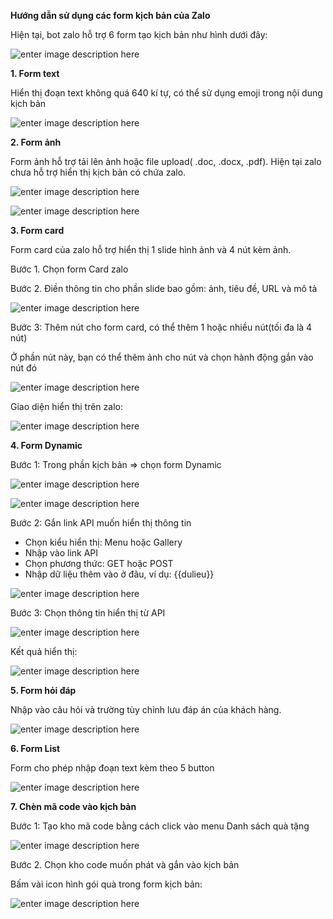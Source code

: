 **Hướng dẫn sử dụng các form kịch bản của Zalo**

Hiện tại, bot zalo hỗ trợ 6 form tạo kịch bản như hình dưới đây:

![enter image description here](https://static8.muarecdn.com/original/muare/images/2020/10/20/5762529_screenshot-19.jpg)

**1. Form text**

Hiển thị đoạn text không quá 640 kí tự, có thể sử dụng emoji trong nội dung kịch bản

![enter image description here](https://static8.muarecdn.com/original/muare/images/2020/10/20/5762536_screenshot-20.jpg)

**2. Form ảnh**

Form ảnh hỗ trợ tải lên ảnh hoặc file upload( .doc, .docx, .pdf). Hiện tại zalo chưa hỗ trợ hiển thị kịch bản có chứa zalo.

![enter image description here](https://static8.muarecdn.com/original/muare/images/2020/10/20/5762545_screenshot-21.jpg)

![enter image description here](https://static8.muarecdn.com/original/muare/images/2020/10/20/5762546_screenshot-22.jpg)

**3. Form card**

Form card của zalo hỗ trợ hiển thị 1 slide hình ảnh và 4 nút kèm ảnh. 

Bước 1. Chọn form Card zalo 

Bước 2. Điền thông tin cho phần slide bao gồm: ảnh, tiêu đề, URL và mô tả

![enter image description here](https://static8.muarecdn.com/original/muare/images/2020/10/20/5762563_screenshot-23.jpg)

Bước 3: Thêm nút cho form card, có thể thêm 1 hoặc nhiều nút(tối đa là 4 nút)

Ở phần nút này, bạn có thể thêm ảnh cho nút và chọn hành động gắn vào nút đó

![enter image description here](https://static8.muarecdn.com/original/muare/images/2020/10/20/5762575_screenshot-24.jpg)

Giao diện hiển thị trên zalo:

![enter image description here](https://static8.muarecdn.com/zoom,80/360_360/muare/images/2020/10/20/5762593_photo-2020-10-20-15-24-18.jpg)

**4. Form Dynamic**

Bước 1: Trong phần kịch bản => chọn form Dynamic

![enter image description here](https://static8.muarecdn.com/original/muare/images/2020/10/20/5762598_screenshot-25.jpg)

![enter image description here](https://static8.muarecdn.com/original/muare/images/2020/10/20/5762600_screenshot-26.jpg)

Bước 2: Gắn link API muốn hiển thị thông tin 

- Chọn kiểu hiển thị: Menu hoặc Gallery
- Nhập vào link API
- Chọn phương thức: GET hoặc POST
- Nhập dữ liệu thêm vào ở đâu, ví dụ: {{dulieu}}

![enter image description here](https://static8.muarecdn.com/original/muare/images/2020/10/20/5762602_screenshot-27.jpg)

Bước 3: Chọn thông tin hiển thị từ API

![enter image description here](https://static8.muarecdn.com/original/muare/images/2020/10/20/5762608_screenshot-28.jpg)

Kết quả hiển thị:

![enter image description here](https://static8.muarecdn.com/zoriginal/muare/images/2020/10/20/5762636_photo-2020-10-20-15-49-53.jpg)

**5. Form hỏi đáp**

Nhập vào câu hỏi và trường tùy chỉnh lưu đáp án của khách hàng.

![enter image description here](https://static8.muarecdn.com/original/muare/images/2020/10/20/5762695_screenshot-29.jpg)

**6. Form List**

Form cho phép nhập đoạn text kèm theo 5 button

![enter image description here](https://static8.muarecdn.com/original/muare/images/2020/10/20/5762704_screenshot-30.jpg)

**7. Chèn mã code vào kịch bản**

Bước 1: Tạo kho mã code bằng cách click vào menu Danh sách quà tặng

![enter image description here](https://static8.muarecdn.com/original/muare/images/2020/10/20/5762725_screenshot-31.jpg)

Bước 2. Chọn kho code muốn phát và gắn vào kịch bản

Bấm vài icon hình gói quà trong form kịch bản:

![enter image description here](https://static8.muarecdn.com/original/muare/images/2020/10/20/5762727_screenshot-32.jpg)











